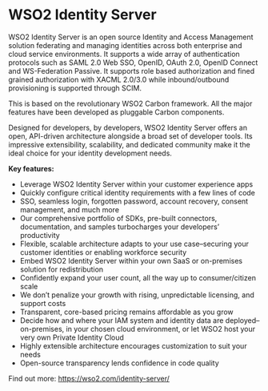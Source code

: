 # WSO2 Identity Server

WSO2 Identity Server is an open source Identity and Access Management solution federating and managing identities across both enterprise and cloud service environments. It supports a wide array of authentication protocols such as SAML 2.0 Web SSO, OpenID, OAuth 2.0, OpenID Connect and WS-Federation Passive. It supports role based authorization and fined grained authorization with XACML 2.0/3.0 while inbound/outbound provisioning is supported through SCIM. 

This is based on the revolutionary WSO2 Carbon framework. All the major features have been developed as pluggable Carbon components. 

Designed for developers, by developers, WSO2 Identity Server offers an open, API-driven architecture alongside a broad set of developer tools. Its impressive extensibility, scalability, and dedicated community make it the ideal choice for your identity development needs. 

<strong>Key features:</strong>

* Leverage WSO2 Identity Server within your customer experience apps 
* Quickly configure critical identity requirements with a few lines of code 
* SSO, seamless login, forgotten password, account recovery, consent management, and much more 
* Our comprehensive portfolio of SDKs, pre-built connectors, documentation, and samples turbocharges your developers’ productivity 
* Flexible, scalable architecture adapts to your use case–securing your customer identities or enabling workforce security 
* Embed WSO2 Identity Server within your own SaaS or on-premises solution for redistribution 
* Confidently expand your user count, all the way up to consumer/citizen scale
* We don’t penalize your growth with rising, unpredictable licensing, and support costs
* Transparent, core-based pricing remains affordable as you grow
* Decide how and where your IAM system and identity data are deployed–on-premises, in your chosen cloud environment, or let WSO2 host your very own Private Identity Cloud
* Highly extensible architecture encourages customization to suit your needs
* Open-source transparency lends confidence in code quality

Find out more: https://wso2.com/identity-server/
